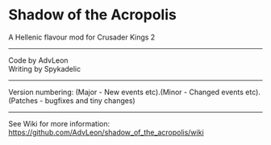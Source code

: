 # Shadow of the Acropolis


A Hellenic flavour mod for Crusader Kings 2

---

Code by AdvLeon <br>
Writing by Spykadelic

---

Version numbering: (Major - New events etc).(Minor - Changed events etc).(Patches - bugfixes and tiny changes)

---

See Wiki for more information: <br>
https://github.com/AdvLeon/shadow_of_the_acropolis/wiki
